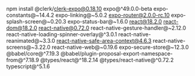 npm install @clerk/clerk-expo@0.18.10 expo@^49.0.0-beta expo-constants@~14.4.2 expo-linking@~5.0.2 expo-router@2.0.0-rc.10 expo-splash-screen@~0.20.3 expo-status-bar@~1.6.0 react@18.2.0 react-dom@18.2.0 react-native@0.72.0 react-native-gesture-handler@~2.12.0 react-native-loading-spinner-overlay@^3.0.1 react-native-reanimated@~3.3.0 react-native-safe-area-context@4.6.3 react-native-screens@~3.22.0 react-native-web@~0.19.6 expo-secure-store@~12.3.0 @babel/core@^7.19.3 @babel/plugin-proposal-export-namespace-from@^7.18.9 @types/react@^18.2.14 @types/react-native@^0.72.2 typescript@^5.1.6
